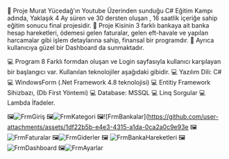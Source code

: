 🎈 Proje Murat Yücedağ'ın Youtube Üzerinden sunduğu C# Eğitim Kampı adında, Yaklaşık 4 Ay süren  ve 30 dersten oluşan , 16 saatlik içeriğe sahip eğitim sonucu final projesidir.
🎈 Proje Kisinin 3 farklı bankaya ait  banka hesap hareketleri, ödemesi gelen faturalar, gelen eft-havale ve yapılan harcamalar gibi işlem detaylarına sahip, finansal bir programdır.
🎈 Ayrıca kullanıcıya güzel bir Dashboard da sunmaktadır.

💻 Program 8 Farklı formdan oluşan ve Login sayfasıyla kullanıcı karşılayan bir başlangıcı var. Kullanılan teknolojiler aşağıdaki gibidir.
💻 Yazılım Dili: C#
💻 WindowsForm (.Net Framework 4.8 teknolojisi)
💻 Entitiy Framework Sihizbazı, (Db First Yöntemi)
💻 Database: MSSQL
💻 Linq Sorgular 
💻 Lambda İfadeler. 

🖼️![FrmGiriş](https://github.com/user-attachments/assets/a3b5afb2-83da-44ec-8984-b96dad15a263)
🖼️![FrmKategori](https://github.com/user-attachments/assets/04a9de83-b15d-4dee-bc1e-dec12e429556)
🖼️![FrmBankalar](https://github.com/user-attachments/assets/1df22b5b-e4e3-4315-a1da-0ca2a0c9e93e
🖼️![FrmFaturalar](https://github.com/user-attachments/assets/942fe47f-9227-4bfd-9dde-a8957890c8e1)
🖼️![FrmGiderler](https://github.com/user-attachments/assets/edd4d2f1-5e2b-43c3-9024-80b4188f4761)
🖼️ ![FrmBankaHareketleri](https://github.com/user-attachments/assets/18546204-0119-4fde-9445-a20166f93608)
🖼️![FrmDashboard](https://github.com/user-attachments/assets/ba7a9507-4b51-41c4-8c57-73328098fb12)
🖼️![FrmAyarlar](https://github.com/user-attachments/assets/402c15fc-b6a3-48cb-b5a5-b7ee7660ca02)










